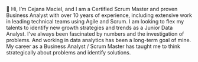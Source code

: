 👋 Hi, I’m Cejana Maciel, and I am a Certified Scrum Master and proven Business Analyst with over 10 years of experience, including extensive work in leading technical teams using Agile and Scrum. I am looking to flex my talents to identify new growth strategies and trends as a Junior Data Analyst.  I've always been fascinated by numbers and the investigation of problems. And working in data analytics has been a long-term goal of mine.  My career as a Business Analyst / Scrum Master has taught me to think strategically about problems and identify solutions.
